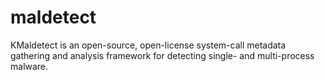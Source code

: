 maldetect
=========
KMaldetect is an open-source, open-license system-call metadata gathering and analysis framework for detecting single- and multi-process malware.